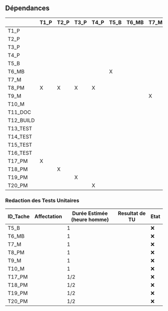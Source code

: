 ## Dépendances

| | T1_P | T2_P | T3_P | T4_P | T5_B | T6_MB | T7_M | T8_PM | T9_M | T10_M | T11_DOC | T12_BUILD | T13_TEST | T14_TEST | T15_TEST | T15_TEST |
| --- | --- | --- | --- | --- | --- | --- | --- | --- | --- | --- | --- | --- | --- | --- | --- | --- |
| T1_P |  |  |  |  |  |  |  |  |  |  |  |  |  |  | | |
| T2_P |  |  |  |  |  |  |  |  |  |  |  |  |  |  | | |
| T3_P |  |  |  |  |  |  |  |  |  |  |  |  |  |  | | |
| T4_P |  |  |  |  |  |  |  |  |  |  |  |  |  |  | | |
| T5_B |  |  |  |  |  |  |  |  |  |  |  |  |  |  | | |
| T6_MB|  |  |  |  | X|  |  |  | X|  |  |  |  |  | | |
| T7_M |  |  |  |  |  |  |  |  |  |  |  |  |  |  | | |
| T8_PM| X| X| X| X|  |  |  |  |  |  |  |  |  |  | | |
| T9_M |  |  |  |  |  |  | X|  |  |  |  |  |  |  | | |
| T10_M|  |  |  |  |  |  |  |  |  |  |  |  |  |  | | |
|T11_DOC| |  |  |  |  |  |  |  | X|  |  |  |  |  | | |
|T12_BUILD|  |  |  |  |  |  |  |  |  |  |  |  |  | | | |
| T13_TEST|  |  |  |  |  |  |  |  |  |  |  |  |  | | | |
| T14_TEST|  |  |  |  |  |  |  |  |  |  |  |  | X| | | |
| T15_TEST|  |  |  |  |  |  |  |  |  |  |  |  |  |X| | |
| T16_TEST|  |  |  |  |  |  |  |  |  |  |  |  |  | | | |
| T17_PM  | X|  |  |  |  |  |  | X| X|  |  |  |  | | | |
| T18_PM  |  | X|  |  |  |  |  | X| X|  |  |  |  | | | |
| T19_PM  |  |  | X|  |  |  |  | X| X|  |  |  |  | | | |
| T20_PM  |  |  |  | X|  |  |  | X| X|  |  |  |  | | | |


### Redaction des Tests Unitaires
| ID_Tache | Affectation | Durée Estimée (heure homme) | Resultat de TU | Etat | 
| --- | --- | --- | --- | --- |
| T5_B  |  | 1 | | :x:
| T6_MB |  | 1 | | :x:
| T7_M  |  | 1 | | :x:
| T8_PM |  | 1 | | :x:
| T9_M  |  | 1 | | :x:
| T10_M |  | 1 | | :x:
| T17_PM|  |1/2| | :x:
| T18_PM|  |1/2| | :x:
| T19_PM|  |1/2| | :x:
| T20_PM|  |1/2| | :x: